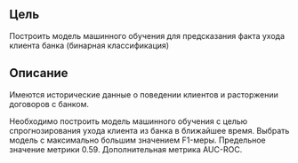 ## Цель
Построить модель машинного обучения для предсказания факта ухода клиента банка (бинарная классификация)

## Описание
Имеются исторические данные о поведении клиентов и расторжении договоров с банком.

Необходимо построить модель машинного обучения с целью спрогнозирования ухода клиента из банка в ближайшее время. Выбрать модель с максимально большим значением F1-меры. Предельное значение метрики 0.59. Дополнительная метрика AUC-ROC.

